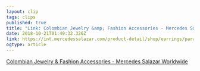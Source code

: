 ```yaml
---
layout: clip 
tags: clips 
published: true 
title: "Link: Colombian Jewelry &amp; Fashion Accessories - Mercedes Salazar Worldwide" 
date: 2018-10-21T01:49:32.326Z 
link: https://int.mercedessalazar.com/product-detail/shop/earrings/parakeet-from-santa-marta-34 
ogtype: article 
---
```

[ Colombian Jewelry &amp; Fashion Accessories - Mercedes Salazar Worldwide ]( https://int.mercedessalazar.com/product-detail/shop/earrings/parakeet-from-santa-marta-34 ) 
